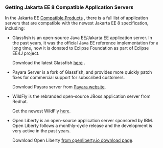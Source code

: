 ### Getting Jakarta EE 8 Compatible Application Servers

In the Jakarta EE [Compatible Products](https://jakarta.ee/compatibility/) , there is a full list of application servers that are compatible with the  newest Jakarta EE 8 specification, including: 

* Glassfish is an open-source Java EE/Jakarta EE application server. In the past years, it was the official Java EE reference implementation for a long time, now it is donated to Eclipse Foundation as part of Eclipse EE4J project.

  Download the latest Glassfish [here](https://projects.eclipse.org/projects/ee4j.glassfish/downloads) .

* Payara Server is a fork of Glassfish, and provides more quickly patch fixes for  commercial support for subscribed customers. 

   Download Payara server from [Payara website](https://www.payara.fish/software/downloads/).

* WildFly  is the rebranded open-source JBoss application server  from Redhat.

  Get the newest WildFly [here](https://wildfly.org/downloads).

* Open Liberty is  an open-source application server sponsored by IBM.  Open Liberty follows a monthly-cycle release and the development is very active in the past years. 

  Download Open Liberty [from openliberty.io download page](https://openliberty.io/downloads/).